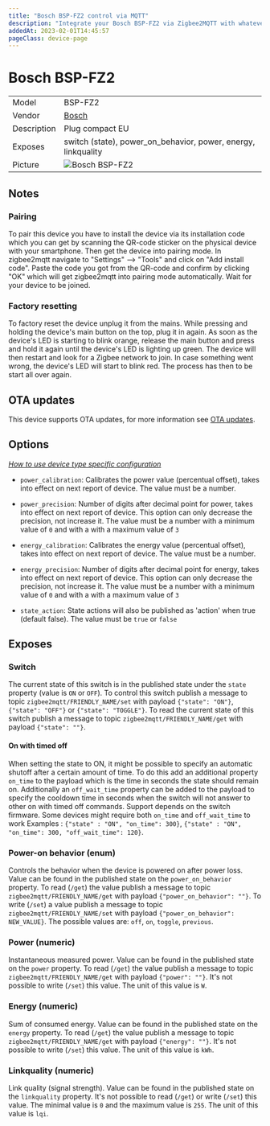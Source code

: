 ```yaml
---
title: "Bosch BSP-FZ2 control via MQTT"
description: "Integrate your Bosch BSP-FZ2 via Zigbee2MQTT with whatever smart home infrastructure you are using without the vendor's bridge or gateway."
addedAt: 2023-02-01T14:45:57
pageClass: device-page
---
```


<!-- !!!! -->
<!-- ATTENTION: This file is auto-generated through docgen! -->
<!-- You can only edit the "Notes"-Section between the two comment lines "Notes BEGIN" and "Notes END". -->
<!-- Do not use h1 or h2 heading within "## Notes"-Section. -->
<!-- !!!! -->

# Bosch BSP-FZ2

|     |     |
|-----|-----|
| Model | BSP-FZ2  |
| Vendor  | [Bosch](/supported-devices/#v=Bosch)  |
| Description | Plug compact EU |
| Exposes | switch (state), power_on_behavior, power, energy, linkquality |
| Picture | ![Bosch BSP-FZ2](https://www.zigbee2mqtt.io/images/devices/BSP-FZ2.png) |


<!-- Notes BEGIN: You can edit here. Add "## Notes" headline if not already present. -->
## Notes

### Pairing
To pair this device you have to install the device via its installation code which you can get by scanning the QR-code sticker on the physical device with your smartphone. Then get the device into pairing mode. In zigbee2mqtt navigate to  "Settings" --> "Tools" and click on "Add install code". Paste the code you got from the QR-code and confirm by clicking "OK" which will get zigbee2mqtt into pairing mode automatically. Wait for your device to be joined.


### Factory resetting
To factory reset the device unplug it from the mains. While pressing and holding the device's main button on the top, plug it in again. As soon as the device's LED is starting to blink orange, release the main button and press and hold it again until the device's LED is lighting up green. The device will then restart and look for a Zigbee network to join. In case something went wrong, the device's LED will start to blink red. The process has then to be start all over again.
<!-- Notes END: Do not edit below this line -->


## OTA updates
This device supports OTA updates, for more information see [OTA updates](../guide/usage/ota_updates.md).


## Options
*[How to use device type specific configuration](../guide/configuration/devices-groups.md#specific-device-options)*

* `power_calibration`: Calibrates the power value (percentual offset), takes into effect on next report of device. The value must be a number.

* `power_precision`: Number of digits after decimal point for power, takes into effect on next report of device. This option can only decrease the precision, not increase it. The value must be a number with a minimum value of `0` and with a with a maximum value of `3`

* `energy_calibration`: Calibrates the energy value (percentual offset), takes into effect on next report of device. The value must be a number.

* `energy_precision`: Number of digits after decimal point for energy, takes into effect on next report of device. This option can only decrease the precision, not increase it. The value must be a number with a minimum value of `0` and with a with a maximum value of `3`

* `state_action`: State actions will also be published as 'action' when true (default false). The value must be `true` or `false`


## Exposes

### Switch 
The current state of this switch is in the published state under the `state` property (value is `ON` or `OFF`).
To control this switch publish a message to topic `zigbee2mqtt/FRIENDLY_NAME/set` with payload `{"state": "ON"}`, `{"state": "OFF"}` or `{"state": "TOGGLE"}`.
To read the current state of this switch publish a message to topic `zigbee2mqtt/FRIENDLY_NAME/get` with payload `{"state": ""}`.

#### On with timed off
When setting the state to ON, it might be possible to specify an automatic shutoff after a certain amount of time. To do this add an additional property `on_time` to the payload which is the time in seconds the state should remain on.
Additionally an `off_wait_time` property can be added to the payload to specify the cooldown time in seconds when the switch will not answer to other on with timed off commands.
Support depends on the switch firmware. Some devices might require both `on_time` and `off_wait_time` to work
Examples : `{"state" : "ON", "on_time": 300}`, `{"state" : "ON", "on_time": 300, "off_wait_time": 120}`.

### Power-on behavior (enum)
Controls the behavior when the device is powered on after power loss.
Value can be found in the published state on the `power_on_behavior` property.
To read (`/get`) the value publish a message to topic `zigbee2mqtt/FRIENDLY_NAME/get` with payload `{"power_on_behavior": ""}`.
To write (`/set`) a value publish a message to topic `zigbee2mqtt/FRIENDLY_NAME/set` with payload `{"power_on_behavior": NEW_VALUE}`.
The possible values are: `off`, `on`, `toggle`, `previous`.

### Power (numeric)
Instantaneous measured power.
Value can be found in the published state on the `power` property.
To read (`/get`) the value publish a message to topic `zigbee2mqtt/FRIENDLY_NAME/get` with payload `{"power": ""}`.
It's not possible to write (`/set`) this value.
The unit of this value is `W`.

### Energy (numeric)
Sum of consumed energy.
Value can be found in the published state on the `energy` property.
To read (`/get`) the value publish a message to topic `zigbee2mqtt/FRIENDLY_NAME/get` with payload `{"energy": ""}`.
It's not possible to write (`/set`) this value.
The unit of this value is `kWh`.

### Linkquality (numeric)
Link quality (signal strength).
Value can be found in the published state on the `linkquality` property.
It's not possible to read (`/get`) or write (`/set`) this value.
The minimal value is `0` and the maximum value is `255`.
The unit of this value is `lqi`.

